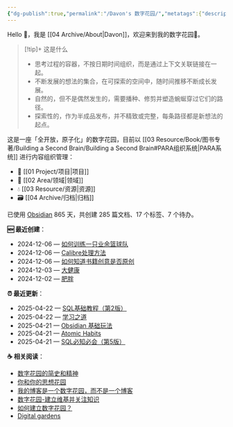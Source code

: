 ```yaml
---
{"dg-publish":true,"permalink":"/Davon's 数字花园/","metatags":{"description":"这里是 🏡Davon的数字花园，是个人不断发展的想法的集合，作为半成品的思考，在可探索的空间中，随时间推移不断播种、修剪、塑造","og:site_name":"DavonOs","og:title":"Davon 的数字花园","og:type":"article","og:url":"https://zuji.eu.org","og:image":"https://wp.technologyreview.com/wp-content/uploads/2020/08/digital-garden_web.jpg","og:image:width":"400","og:image:alt":"articlecover","og:locale":"zh_cn"},"tags":["digitalgarden","gardenEntry"]}
---
```


Hello 👋，我是 [[04 Archive/About\|Davon]]，欢迎来到我的数字花园🌱。

>[!tip]+ 这是什么
>- 思考过程的容器，不按日期时间组织，而是通过上下文关联链接在一起。
>- 不断发展的想法的集合，在可探索的空间中，随时间推移不断成长发展。
>- 自然的，但不是偶然发生的，需要播种、修剪并塑造蜿蜒穿过它们的路径。
>- 探索性的，作为半成品发布，并不精致或完整，每条路径都是新想法的起点。

这是一座「全开放，原子化」的数字花园，目前以 [[03 Resource/Book/图书专著/Building a Second Brain/Building a Second Brain#PARA组织系统\|PARA系统]] 进行内容组织管理：
- 🎯 [[01 Project/项目\|项目]]
- 🔖 [[02 Area/领域\|领域]]
- 💧 [[03 Resource/资源\|资源]]
- 🗃️ [[04 Archive/归档\|归档]]

<p><span>已使用 <a data-tooltip-position="top" aria-label="https://obsidian.md/" rel="noopener nofollow" class="external-link" href="https://obsidian.md/" target="_blank">Obsidian</a> 865 天，共创建 285 篇文档、17 个标签、7 个待办。 <br></span></p>

**🆕 最近创建**：
<div><ul class="dataview list-view-ul"><li><span>2024-12-06 — <a data-tooltip-position="top" aria-label="02 Area/生活/文体娱乐/如何训练一只业余篮球队.md" data-href="02 Area/生活/文体娱乐/如何训练一只业余篮球队.md" href="02 Area/生活/文体娱乐/如何训练一只业余篮球队.md" class="internal-link" target="_blank" rel="noopener nofollow">如何训练一只业余篮球队</a></span></li><li><span>2024-12-06 — <a data-tooltip-position="top" aria-label="03 Resource/Book/Calibre处理方法.md" data-href="03 Resource/Book/Calibre处理方法.md" href="03 Resource/Book/Calibre处理方法.md" class="internal-link" target="_blank" rel="noopener nofollow">Calibre处理方法</a></span></li><li><span>2024-12-06 — <a data-tooltip-position="top" aria-label="03 Resource/Book/论丛文集/如何知道书籍创意是否原创.md" data-href="03 Resource/Book/论丛文集/如何知道书籍创意是否原创.md" href="03 Resource/Book/论丛文集/如何知道书籍创意是否原创.md" class="internal-link" target="_blank" rel="noopener nofollow">如何知道书籍创意是否原创</a></span></li><li><span>2024-12-03 — <a data-tooltip-position="top" aria-label="02 Area/生活/大健康/大健康.md" data-href="02 Area/生活/大健康/大健康.md" href="02 Area/生活/大健康/大健康.md" class="internal-link" target="_blank" rel="noopener nofollow">大健康</a></span></li><li><span>2024-12-02 — <a data-tooltip-position="top" aria-label="02 Area/生活/大健康/肥胖.md" data-href="02 Area/生活/大健康/肥胖.md" href="02 Area/生活/大健康/肥胖.md" class="internal-link" target="_blank" rel="noopener nofollow">肥胖</a></span></li></ul></div>

**⏰ 最近更新**：
<div><ul class="dataview list-view-ul"><li><span>2025-04-22 — <a data-tooltip-position="top" aria-label="03 Resource/Book/图书专著/SQL基础教程第二版/SQL基础教程（第2版）.md" data-href="03 Resource/Book/图书专著/SQL基础教程第二版/SQL基础教程（第2版）.md" href="03 Resource/Book/图书专著/SQL基础教程第二版/SQL基础教程（第2版）.md" class="internal-link" target="_blank" rel="noopener nofollow">SQL基础教程（第2版）</a></span></li><li><span>2025-04-22 — <a data-tooltip-position="top" aria-label="03 Resource/Book/图书专著/学习之道.md" data-href="03 Resource/Book/图书专著/学习之道.md" href="03 Resource/Book/图书专著/学习之道.md" class="internal-link" target="_blank" rel="noopener nofollow">学习之道</a></span></li><li><span>2025-04-21 — <a data-tooltip-position="top" aria-label="02 Area/工作/Obsidian 基础玩法.md" data-href="02 Area/工作/Obsidian 基础玩法.md" href="02 Area/工作/Obsidian 基础玩法.md" class="internal-link" target="_blank" rel="noopener nofollow">Obsidian 基础玩法</a></span></li><li><span>2025-04-21 — <a data-tooltip-position="top" aria-label="03 Resource/Book/图书专著/Atomic Habits/Atomic Habits.md" data-href="03 Resource/Book/图书专著/Atomic Habits/Atomic Habits.md" href="03 Resource/Book/图书专著/Atomic Habits/Atomic Habits.md" class="internal-link" target="_blank" rel="noopener nofollow">Atomic Habits</a></span></li><li><span>2025-04-21 — <a data-tooltip-position="top" aria-label="03 Resource/Book/图书专著/SQL必知必会（第五版）/SQL必知必会（第5版）.md" data-href="03 Resource/Book/图书专著/SQL必知必会（第五版）/SQL必知必会（第5版）.md" href="03 Resource/Book/图书专著/SQL必知必会（第五版）/SQL必知必会（第5版）.md" class="internal-link" target="_blank" rel="noopener nofollow">SQL必知必会（第5版）</a></span></li></ul></div>

**☕ 相关阅读**：
- [数字花园的简史和精神](https://maggieappleton.com/garden-history)
- [你和你的思想花园](https://nesslabs.com/mind-garden)
- [我的博客是一个数字花园，而不是一个博客](https://joelhooks.com/digital-garden)
- [数字花园-建立维基并关注知识 ](https://tomcritchlow.com/blogchains/digital-gardens/)
- [如何建立数字花园？](https://flowus.cn/widgetstore/share/142a8152-e175-49a4-8208-8d628aafd8c7)
- [Digital gardens](https://publish.obsidian.md/aidanhelfant/Concept+Notes/Digital+gardens)